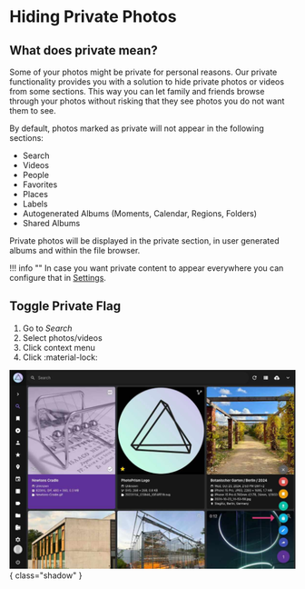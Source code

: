 # Hiding Private Photos #
## What does private mean? ##
Some of your photos might be private for personal reasons. 
Our private functionality provides you with a solution to hide private photos or videos from some sections.
This way you can let family and friends browse through your photos without risking that they see photos you do not want them to see.

By default, photos marked as private will not appear in the following sections:

 * Search
 * Videos
 * People
 * Favorites
 * Places
 * Labels
 * Autogenerated Albums (Moments, Calendar, Regions, Folders)
 * Shared Albums

Private photos will be displayed in the private section, in user generated albums and within the file browser.
 
!!! info ""
    In case you want private content to appear everywhere you can configure that in [Settings](../settings/general.md).
 
## Toggle Private Flag ##

  1. Go to *Search*
  2. Select photos/videos
  3. Click context menu
  4. Click :material-lock:

  ![Screenshot](img/private-context-menu-2502.jpg){ class="shadow" }

